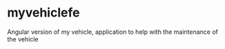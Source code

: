 # myvehiclefe
Angular version of my vehicle, application to help with the maintenance of the vehicle